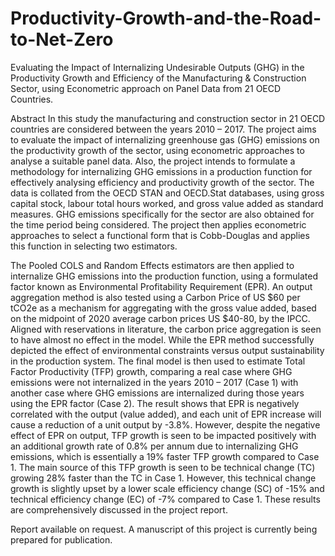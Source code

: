 # Productivity-Growth-and-the-Road-to-Net-Zero
Evaluating the Impact of Internalizing Undesirable Outputs (GHG) in the Productivity Growth and Efficiency of the Manufacturing &amp; Construction Sector, using Econometric approach on Panel Data from 21 OECD Countries.

Abstract
In this study the manufacturing and construction sector in 21 OECD countries are considered between the years 2010 – 2017. The project aims to evaluate the impact of internalizing greenhouse gas (GHG) emissions on the productivity growth of the sector,
using econometric approaches to analyse a suitable panel data. Also, the project intends to formulate a methodology for internalizing GHG emissions in a production function for effectively analysing efficiency and productivity growth of the sector. The data is collated from the OECD STAN and OECD.Stat databases, using gross capital stock, labour total hours worked, and gross value added as standard measures. GHG emissions specifically for the sector are also obtained for the time period being considered. The project then applies econometric approaches to select a functional form that is Cobb-Douglas and applies this function in selecting two estimators.

The Pooled COLS and Random Effects estimators are then applied to internalize GHG emissions into the production function, using a formulated factor known as Environmental Profitability Requirement (EPR). An output aggregation method is also tested using a Carbon Price of US $60 per tCO2e as a mechanism for aggregating with the gross value added, based on the midpoint of 2020 average carbon prices US $40-80, by the IPCC. Aligned with reservations in literature, the carbon price aggregation is seen to have almost no effect in the model. While the EPR method successfully depicted the effect of environmental constraints versus output sustainability in the production system. The final model is then used to estimate Total Factor Productivity (TFP) growth, comparing a real case where GHG emissions were not internalized in the years 2010 – 2017 (Case 1) with another case where GHG emissions are internalized during those years using the EPR factor (Case 2). The result shows that EPR is negatively correlated with the output (value added), and each unit of EPR increase will cause a reduction of a unit output by -3.8%. However, despite the negative effect of EPR on output, TFP growth is seen to be impacted positively with an additional growth rate of 0.8% per annum due to internalizing GHG emissions, which is essentially a 19% faster TFP growth compared to Case 1. The main source of this TFP growth is seen to be technical change (TC) growing 28% faster than the TC in Case 1.  However, this technical change growth is slightly upset by a lower scale efficiency change (SC) of -15% and technical efficiency change (EC) of -7% compared to Case 1. These results are comprehensively discussed in the project report.

Report available on request. A manuscript of this project is currently being prepared for publication.
